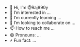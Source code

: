 - 👋 Hi, I’m @Raj890y
- 👀 I’m interested in ...
- 🌱 I’m currently learning ...
- 💞️ I’m looking to collaborate on ...
- 📫 How to reach me ...
- 😄 Pronouns: ...
- ⚡ Fun fact: ...

<!---
Raj890y/Raj890y is a ✨ special ✨ repository because its `README.md` (this file) appears on your GitHub profile.
You can click the Preview link to take a look at your changes.
--->
